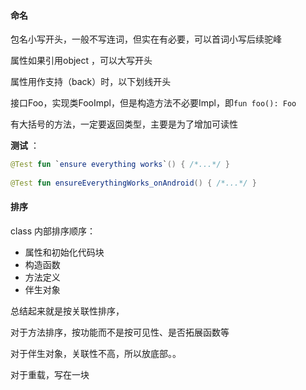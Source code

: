 #### 命名

包名小写开头，一般不写连词，但实在有必要，可以首词小写后续驼峰  

属性如果引用object ，可以大写开头  

属性用作支持（back）时，以下划线开头  

接口Foo，实现类FooImpl，但是构造方法不必要Impl，即`fun foo(): Foo`



有大括号的方法，一定要返回类型，主要是为了增加可读性

**测试** ：

```kotlin
@Test fun `ensure everything works`() { /*...*/ }
     
@Test fun ensureEverythingWorks_onAndroid() { /*...*/ }
```



#### 排序

class 内部排序顺序：

- 属性和初始化代码块  
- 构造函数
- 方法定义
- 伴生对象



总结起来就是按关联性排序，

对于方法排序，按功能而不是按可见性、是否拓展函数等  

对于伴生对象，关联性不高，所以放底部。。

对于重载，写在一块



